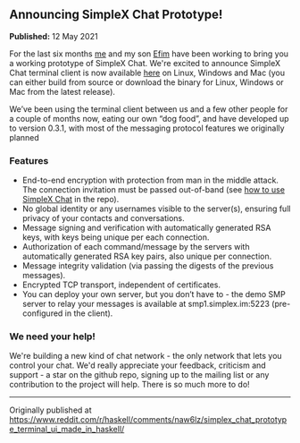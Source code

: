 ## Announcing SimpleX Chat Prototype!

**Published:** 12 May 2021

For the last six months [me](https://github.com/epoberezkin) and my son [Efim](https://github.com/efim-poberezkin) have been working to bring you a working prototype of SimpleX Chat. We're excited to announce SimpleX Chat terminal client is now available [here](https://github.com/simplex-chat/simplex-chat) on Linux, Windows and Mac (you can either build from source or download the binary for Linux, Windows or Mac from the latest release).

We’ve been using the terminal client between us and a few other people for a couple of months now, eating our own “dog food”, and have developed up to version 0.3.1, with most of the messaging protocol features we originally planned

### Features

- End-to-end encryption with protection from man in the middle attack. The connection invitation must be passed out-of-band (see [how to use SimpleX Chat](https://github.com/simplex-chat/simplex-chat#how-to-use-simplex-chat) in the repo).
- No global identity or any usernames visible to the server(s), ensuring full privacy of your contacts and conversations.
- Message signing and verification with automatically generated RSA keys, with keys being unique per each connection.
- Authorization of each command/message by the servers with automatically generated RSA key pairs, also unique per connection.
- Message integrity validation (via passing the digests of the previous messages).
- Encrypted TCP transport, independent of certificates.
- You can deploy your own server, but you don’t have to - the demo SMP server to relay your messages is available at smp1.simplex.im:5223 (pre-configured in the client).

### We need your help!

We're building a new kind of chat network - the only network that lets you control your chat. We'd really appreciate your feedback, criticism and support - a star on the github repo, signing up to the mailing list or any contribution to the project will help. There is so much more to do!

---

Originally published at https://www.reddit.com/r/haskell/comments/naw6lz/simplex_chat_prototype_terminal_ui_made_in_haskell/
